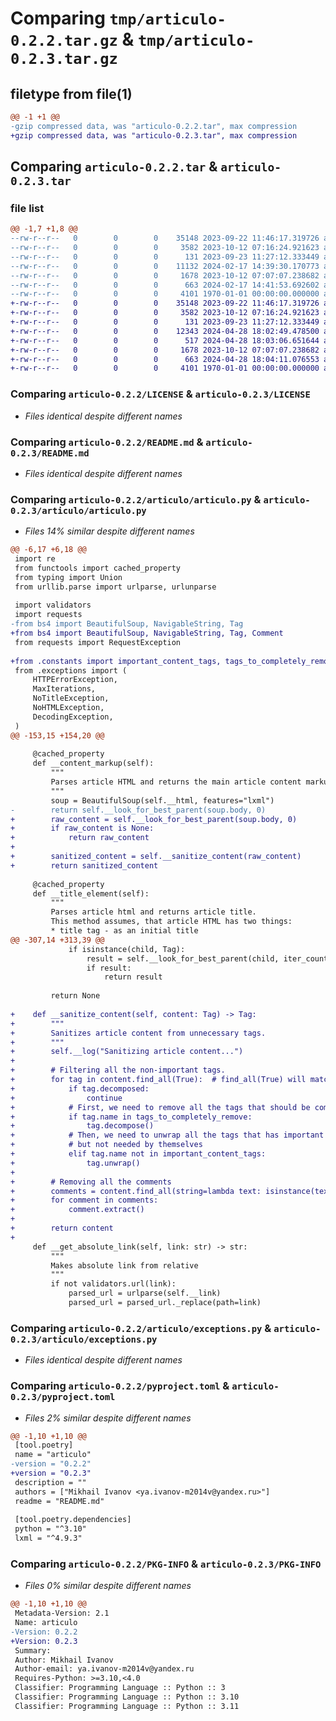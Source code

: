 # Comparing `tmp/articulo-0.2.2.tar.gz` & `tmp/articulo-0.2.3.tar.gz`

## filetype from file(1)

```diff
@@ -1 +1 @@
-gzip compressed data, was "articulo-0.2.2.tar", max compression
+gzip compressed data, was "articulo-0.2.3.tar", max compression
```

## Comparing `articulo-0.2.2.tar` & `articulo-0.2.3.tar`

### file list

```diff
@@ -1,7 +1,8 @@
--rw-r--r--   0        0        0    35148 2023-09-22 11:46:17.319726 articulo-0.2.2/LICENSE
--rw-r--r--   0        0        0     3582 2023-10-12 07:16:24.921623 articulo-0.2.2/README.md
--rw-r--r--   0        0        0      131 2023-09-23 11:27:12.333449 articulo-0.2.2/articulo/__init__.py
--rw-r--r--   0        0        0    11132 2024-02-17 14:39:30.170773 articulo-0.2.2/articulo/articulo.py
--rw-r--r--   0        0        0     1678 2023-10-12 07:07:07.238682 articulo-0.2.2/articulo/exceptions.py
--rw-r--r--   0        0        0      663 2024-02-17 14:41:53.692602 articulo-0.2.2/pyproject.toml
--rw-r--r--   0        0        0     4101 1970-01-01 00:00:00.000000 articulo-0.2.2/PKG-INFO
+-rw-r--r--   0        0        0    35148 2023-09-22 11:46:17.319726 articulo-0.2.3/LICENSE
+-rw-r--r--   0        0        0     3582 2023-10-12 07:16:24.921623 articulo-0.2.3/README.md
+-rw-r--r--   0        0        0      131 2023-09-23 11:27:12.333449 articulo-0.2.3/articulo/__init__.py
+-rw-r--r--   0        0        0    12343 2024-04-28 18:02:49.478500 articulo-0.2.3/articulo/articulo.py
+-rw-r--r--   0        0        0      517 2024-04-28 18:03:06.651644 articulo-0.2.3/articulo/constants.py
+-rw-r--r--   0        0        0     1678 2023-10-12 07:07:07.238682 articulo-0.2.3/articulo/exceptions.py
+-rw-r--r--   0        0        0      663 2024-04-28 18:04:11.076553 articulo-0.2.3/pyproject.toml
+-rw-r--r--   0        0        0     4101 1970-01-01 00:00:00.000000 articulo-0.2.3/PKG-INFO
```

### Comparing `articulo-0.2.2/LICENSE` & `articulo-0.2.3/LICENSE`

 * *Files identical despite different names*

### Comparing `articulo-0.2.2/README.md` & `articulo-0.2.3/README.md`

 * *Files identical despite different names*

### Comparing `articulo-0.2.2/articulo/articulo.py` & `articulo-0.2.3/articulo/articulo.py`

 * *Files 14% similar despite different names*

```diff
@@ -6,17 +6,18 @@
 import re
 from functools import cached_property
 from typing import Union
 from urllib.parse import urlparse, urlunparse
 
 import validators
 import requests
-from bs4 import BeautifulSoup, NavigableString, Tag
+from bs4 import BeautifulSoup, NavigableString, Tag, Comment
 from requests import RequestException
 
+from .constants import important_content_tags, tags_to_completely_remove
 from .exceptions import (
     HTTPErrorException,
     MaxIterations,
     NoTitleException,
     NoHTMLException,
     DecodingException,
 )
@@ -153,15 +154,20 @@
 
     @cached_property
     def __content_markup(self):
         """
         Parses article HTML and returns the main article content markup using recursion.
         """
         soup = BeautifulSoup(self.__html, features="lxml")
-        return self.__look_for_best_parent(soup.body, 0)
+        raw_content = self.__look_for_best_parent(soup.body, 0)
+        if raw_content is None:
+            return raw_content
+
+        sanitized_content = self.__sanitize_content(raw_content)
+        return sanitized_content
 
     @cached_property
     def __title_element(self):
         """
         Parses article html and returns article title.
         This method assumes, that article HTML has two things:
         * title tag - as an initial title
@@ -307,14 +313,39 @@
             if isinstance(child, Tag):
                 result = self.__look_for_best_parent(child, iter_counter)
                 if result:
                     return result
 
         return None
 
+    def __sanitize_content(self, content: Tag) -> Tag:
+        """
+        Sanitizes article content from unnecessary tags.
+        """
+        self.__log("Sanitizing article content...")
+
+        # Filtering all the non-important tags.
+        for tag in content.find_all(True):  # find_all(True) will match any tag
+            if tag.decomposed:
+                continue
+            # First, we need to remove all the tags that should be completely removed
+            if tag.name in tags_to_completely_remove:
+                tag.decompose()
+            # Then, we need to unwrap all the tags that has important content
+            # but not needed by themselves
+            elif tag.name not in important_content_tags:
+                tag.unwrap()
+
+        # Removing all the comments
+        comments = content.find_all(string=lambda text: isinstance(text, Comment))
+        for comment in comments:
+            comment.extract()
+
+        return content
+
     def __get_absolute_link(self, link: str) -> str:
         """
         Makes absolute link from relative
         """
         if not validators.url(link):
             parsed_url = urlparse(self.__link)
             parsed_url = parsed_url._replace(path=link)
```

### Comparing `articulo-0.2.2/articulo/exceptions.py` & `articulo-0.2.3/articulo/exceptions.py`

 * *Files identical despite different names*

### Comparing `articulo-0.2.2/pyproject.toml` & `articulo-0.2.3/pyproject.toml`

 * *Files 2% similar despite different names*

```diff
@@ -1,10 +1,10 @@
 [tool.poetry]
 name = "articulo"
-version = "0.2.2"
+version = "0.2.3"
 description = ""
 authors = ["Mikhail Ivanov <ya.ivanov-m2014v@yandex.ru>"]
 readme = "README.md"
 
 [tool.poetry.dependencies]
 python = "^3.10"
 lxml = "^4.9.3"
```

### Comparing `articulo-0.2.2/PKG-INFO` & `articulo-0.2.3/PKG-INFO`

 * *Files 0% similar despite different names*

```diff
@@ -1,10 +1,10 @@
 Metadata-Version: 2.1
 Name: articulo
-Version: 0.2.2
+Version: 0.2.3
 Summary: 
 Author: Mikhail Ivanov
 Author-email: ya.ivanov-m2014v@yandex.ru
 Requires-Python: >=3.10,<4.0
 Classifier: Programming Language :: Python :: 3
 Classifier: Programming Language :: Python :: 3.10
 Classifier: Programming Language :: Python :: 3.11
```

